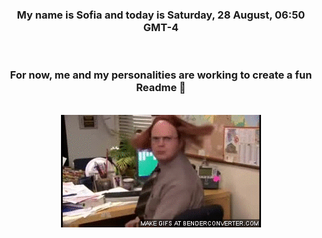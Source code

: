 


<div align="center">
<h3 >My name is Sofia and today is Saturday, 28 August, 06:50 GMT-4</h3><br>
<h3 >For now, me and my personalities are working to create a fun Readme 👋
</h3><br>
<img src='img/dwight.gif' alt='working...'/>
</div>
